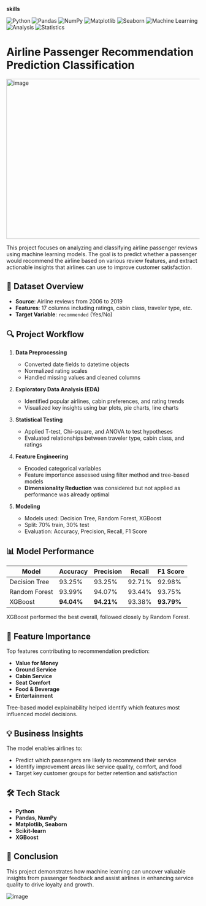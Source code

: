 **skills**


![Python](https://img.shields.io/badge/Python-3776AB?style=for-the-badge&logo=python&logoColor=white) 
![Pandas](https://img.shields.io/badge/Pandas-150458?style=for-the-badge&logo=pandas&logoColor=white) 
![NumPy](https://img.shields.io/badge/NumPy-013243?style=for-the-badge&logo=numpy&logoColor=white) 
![Matplotlib](https://img.shields.io/badge/Matplotlib-11557C?style=for-the-badge&logo=matplotlib&logoColor=white) 
![Seaborn](https://img.shields.io/badge/Seaborn-77AC30?style=for-the-badge) 
![Machine Learning](https://img.shields.io/badge/Machine_Learning-FF6F00?style=for-the-badge&logo=artificial-intelligence&logoColor=white)
![Analysis](https://img.shields.io/badge/Analysis-FF5722?style=for-the-badge&logo=analytics&logoColor=white) 
![Statistics](https://img.shields.io/badge/Statistics-4CAF50?style=for-the-badge&logo=chart&logoColor=white) 
# Airline Passenger Recommendation Prediction Classification 

<img width="612" height="417" alt="image" src="https://github.com/user-attachments/assets/e154448c-083a-4480-ac56-18a8faf63ef4" />




This project focuses on analyzing and classifying airline passenger reviews using machine learning models. The goal is to predict whether a passenger would recommend the airline based on various review features, and extract actionable insights that airlines can use to improve customer satisfaction.



## 📁 Dataset Overview

* **Source**: Airline reviews from 2006 to 2019
* **Features**: 17 columns including ratings, cabin class, traveler type, etc.
* **Target Variable**: `recommended` (Yes/No)

## 🔍 Project Workflow

1. **Data Preprocessing**

   * Converted date fields to datetime objects
   * Normalized rating scales
   * Handled missing values and cleaned columns

2. **Exploratory Data Analysis (EDA)**

   * Identified popular airlines, cabin preferences, and rating trends
   * Visualized key insights using bar plots, pie charts, line charts

3. **Statistical Testing**

   * Applied T-test, Chi-square, and ANOVA to test hypotheses
   * Evaluated relationships between traveler type, cabin class, and ratings

4. **Feature Engineering**

   * Encoded categorical variables
   * Feature importance assessed using filter method and tree-based models
   * **Dimensionality Reduction** was considered but not applied as performance was already optimal

5. **Modeling**

   * Models used: Decision Tree, Random Forest, XGBoost
   * Split: 70% train, 30% test
   * Evaluation: Accuracy, Precision, Recall, F1 Score



## 📊 Model Performance

| Model         | Accuracy   | Precision  | Recall | F1 Score   |
| ------------- | ---------- | ---------- | ------ | ---------- |
| Decision Tree | 93.25%     | 93.25%     | 92.71% | 92.98%     |
| Random Forest | 93.99%     | 94.07%     | 93.44% | 93.75%     |
| XGBoost       | **94.04%** | **94.21%** | 93.38% | **93.79%** |

XGBoost performed the best overall, followed closely by Random Forest.



## 🔎 Feature Importance

Top features contributing to recommendation prediction:

* **Value for Money**
* **Ground Service**
* **Cabin Service**
* **Seat Comfort**
* **Food & Beverage**
* **Entertainment**

Tree-based model explainability helped identify which features most influenced model decisions.



## 💡 Business Insights

The model enables airlines to:

* Predict which passengers are likely to recommend their service
* Identify improvement areas like service quality, comfort, and food
* Target key customer groups for better retention and satisfaction



## 🛠️ Tech Stack

* **Python**
* **Pandas, NumPy**
* **Matplotlib, Seaborn**
* **Scikit-learn**
* **XGBoost**



## 📌 Conclusion

This project demonstrates how machine learning can uncover valuable insights from passenger feedback and assist airlines in enhancing service quality to drive loyalty and growth.



![image](https://github.com/user-attachments/assets/f6a7260a-18af-4821-a4a5-1ee6e2dd91c3)

